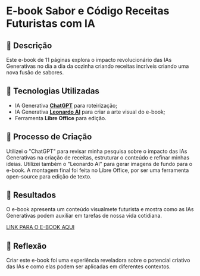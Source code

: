 # E-book Sabor e Código Receitas Futuristas com IA

## 📒 Descrição
Este e-book de 11 páginas explora o impacto revolucionário das IAs Generativas no dia a dia da cozinha criando receitas incríveis criando uma nova fusão de sabores.

## 🤖 Tecnologias Utilizadas
- IA Generativa **[ChatGPT](https://chat.openai.com)** para roteirização;
- IA Generativa **[Leonardo AI](https://leonardo.ai)** para criar a arte visual do e-book;
- Ferramenta **Libre Office** para edição.

## 🧐 Processo de Criação
Utilizei o "ChatGPT" para revisar minha pesquisa sobre o impacto das IAs Generativas na criação de receitas, estruturar o conteúdo e refinar minhas ideias. Utilizei também o "Leonardo AI" para gerar imagens de fundo para o e-book. A montagem final foi feita no Libre Office, por ser uma ferramenta open-source para edição de texto.

## 🚀 Resultados
O e-book apresenta um conteúdo visualmete futurista e mostra como as IAs Generativas podem auxiliar em tarefas de nossa vida cotidiana.

[LINK PARA O E-BOOK AQUI]()

## 💭 Reflexão
Criar este e-book foi uma experiência reveladora sobre o potencial criativo das IAs e como elas podem ser aplicadas em diferentes contextos.
